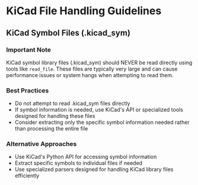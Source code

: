 # KiCad File Handling Guidelines

## KiCad Symbol Files (.kicad_sym)

### Important Note
KiCad symbol library files (.kicad_sym) should NEVER be read directly using tools like `read_file`. These files are typically very large and can cause performance issues or system hangs when attempting to read them.

### Best Practices
- Do not attempt to read .kicad_sym files directly
- If symbol information is needed, use KiCad's API or specialized tools designed for handling these files
- Consider extracting only the specific symbol information needed rather than processing the entire file

### Alternative Approaches
- Use KiCad's Python API for accessing symbol information
- Extract specific symbols to individual files if needed
- Use specialized parsers designed for handling KiCad library files efficiently